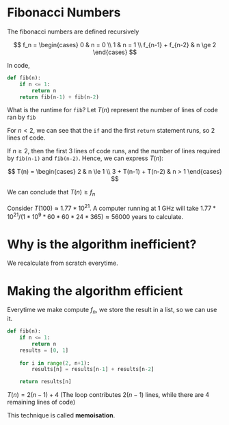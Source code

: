# Fibonacci Numbers

The fibonacci numbers are defined recursively

$$
f_n = \begin{cases}
    0 & n = 0 \\
    1 & n = 1 \\
    f_{n-1} + f_{n-2} & n \ge 2
\end{cases}
$$

In code,

```py
def fib(n):
    if n <= 1:
        return n
    return fib(n-1) + fib(n-2)
```

What is the runtime for `fib`? Let $T(n)$ represent the number of lines of code ran by `fib`

For $n < 2$, we can see that the `if` and the first `return` statement runs, so 2 lines of code.

If $n \ge 2$, then the first 3 lines of code runs, and the number of lines required by `fib(n-1)` and `fib(n-2)`. Hence, we can express $T(n)$:

$$
T(n) = \begin{cases}
2 & n \le 1 \\
3 + T(n-1) + T(n-2) & n > 1
\end{cases}
$$

We can conclude that $T(n) \ge f_n$

Consider $T(100) \approx 1.77*10^{21}$. A computer running at 1 GHz will take $1.77*10^{21} / (1*10^9 * 60 * 60 * 24 * 365) \approx 56000$ years to calculate.

# Why is the algorithm inefficient?
We recalculate from scratch everytime.

# Making the algorithm efficient
Everytime we make compute $f_n$, we store the result in a list, so we can use it.

```py
def fib(n):
    if n <= 1:
        return n
    results = [0, 1]
    
    for i in range(2, n+1):
        results[n] = results[n-1] + results[n-2]

    return results[n]
```

$T(n) = 2(n-1) + 4$ (The loop contributes $2(n-1)$ lines, while there are 4 remaining lines of code)

This technique is called **memoisation**.